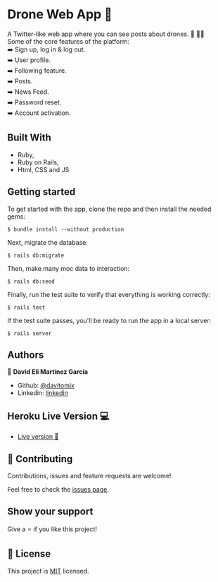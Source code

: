 # Drone Web App :rocket:
A Twitter-like web app where you can see posts about drones. 🚁 👨‍💻
<br> Some of the core features of the platform:
<br> :arrow_right: Sign up, log in & log out.
<br> :arrow_right: User profile.
<br> :arrow_right: Following feature. 
<br> :arrow_right: Posts. 
<br> :arrow_right: News Feed. 
<br> :arrow_right: Password reset. 
<br> :arrow_right: Account activation. 


## Built With

- Ruby,
- Ruby on Rails,
- Html, CSS and JS

## Getting started

To get started with the app, clone the repo and then install the needed gems:

```
$ bundle install --without production
```

Next, migrate the database:

```
$ rails db:migrate
```

Then, make many moc data to interaction:
```
$ rails db:seed
```

Finally, run the test suite to verify that everything is working correctly:

```
$ rails test
```

If the test suite passes, you'll be ready to run the app in a local server:

```
$ rails server
```

## Authors

👤 **David Eli Martinez Garcia**

- Github: [@davitomix](https://github.com/davitomix)
- Linkedin: [linkedin](https://linkedin.com/linkedinhandle)

## Heroku Live Version :computer:

- [Live version 🧁](#) <br>

## 🤝 Contributing

Contributions, issues and feature requests are welcome!

Feel free to check the [issues page](issues/).

## Show your support

Give a ⭐️ if you like this project!

## 📝 License

This project is [MIT](lic.url) licensed.
